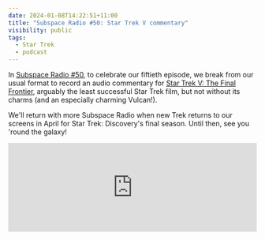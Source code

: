 ```yaml
---
date: 2024-01-08T14:22:51+11:00
title: "Subspace Radio #50: Star Trek V commentary"
visibility: public
tags:
  - Star Trek
  - podcast
---
```

In [Subspace Radio #50](https://www.subspace.fm/episodes/episode-50-star-trek-v-commentary), to celebrate our fiftieth episode, we break from our usual format to record an audio commentary for [Star Trek V: The Final Frontier](https://memory-alpha.fandom.com/wiki/Star_Trek_V:_The_Final_Frontier), arguably the least successful Star Trek film, but not without its charms (and an especially charming Vulcan!).

We'll return with more Subspace Radio when new Trek returns to our screens in April for Star Trek: Discovery's final season. Until then, see you 'round the galaxy!

<iframe width="100%" height="180" frameborder="no" scrolling="no" seamless="" src="https://share.transistor.fm/e/f5a5b93e"></iframe>
